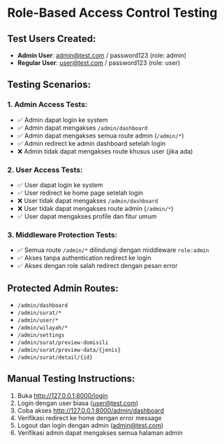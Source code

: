 # Role-Based Access Control Testing

## Test Users Created:
- **Admin User**: admin@test.com / password123 (role: admin)
- **Regular User**: user@test.com / password123 (role: user)

## Testing Scenarios:

### 1. Admin Access Tests:
- ✅ Admin dapat login ke system
- ✅ Admin dapat mengakses `/admin/dashboard`
- ✅ Admin dapat mengakses semua route admin (`/admin/*`)
- ✅ Admin redirect ke admin dashboard setelah login
- ❌ Admin tidak dapat mengakses route khusus user (jika ada)

### 2. User Access Tests:
- ✅ User dapat login ke system
- ✅ User redirect ke home page setelah login
- ❌ User tidak dapat mengakses `/admin/dashboard`
- ❌ User tidak dapat mengakses route admin (`/admin/*`)
- ✅ User dapat mengakses profile dan fitur umum

### 3. Middleware Protection Tests:
- ✅ Semua route `/admin/*` dilindungi dengan middleware `role:admin`
- ✅ Akses tanpa authentication redirect ke login
- ✅ Akses dengan role salah redirect dengan pesan error

## Protected Admin Routes:
- `/admin/dashboard`
- `/admin/surat/*`
- `/admin/user/*`
- `/admin/wilayah/*`
- `/admin/settings`
- `/admin/surat/preview-domisili`
- `/admin/surat/preview-data/{jenis}`
- `/admin/surat/detail/{id}`

## Manual Testing Instructions:
1. Buka http://127.0.0.1:8000/login
2. Login dengan user biasa (user@test.com)
3. Coba akses http://127.0.0.1:8000/admin/dashboard
4. Verifikasi redirect ke home dengan error message
5. Logout dan login dengan admin (admin@test.com)
6. Verifikasi admin dapat mengakses semua halaman admin
